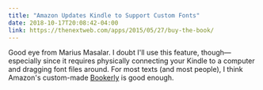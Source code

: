 ```yaml
---
title: "Amazon Updates Kindle to Support Custom Fonts"
date: 2018-10-17T20:08:42-04:00
link: https://thenextweb.com/apps/2015/05/27/buy-the-book/
---
```


Good eye from Marius Masalar. I doubt I'll use this feature, though—especially since it requires physically connecting your Kindle to a computer and dragging font files around. For most texts (and most people), I think Amazon's custom-made [Bookerly][bookerly] is good enough.

[litera]: https://9to5google.com/2015/05/18/google-play-books-default-font-replace-droid-serif/
[ms]: https://www.macstories.net/stories/apple-books-a-love-letter-to-readers/
[bookerly]: https://thenextweb.com/apps/2015/05/27/buy-the-book/